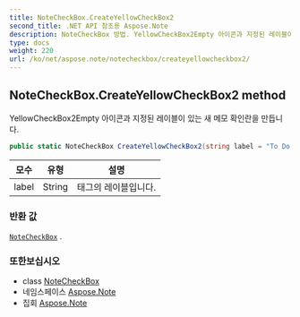 ```yaml
---
title: NoteCheckBox.CreateYellowCheckBox2
second_title: .NET API 참조용 Aspose.Note
description: NoteCheckBox 방법. YellowCheckBox2Empty 아이콘과 지정된 레이블이 있는 새 메모 확인란을 만듭니다.
type: docs
weight: 220
url: /ko/net/aspose.note/notecheckbox/createyellowcheckbox2/
---
```

## NoteCheckBox.CreateYellowCheckBox2 method

YellowCheckBox2Empty 아이콘과 지정된 레이블이 있는 새 메모 확인란을 만듭니다.

```csharp
public static NoteCheckBox CreateYellowCheckBox2(string label = "To Do priority 2")
```

| 모수 | 유형 | 설명 |
| --- | --- | --- |
| label | String | 태그의 레이블입니다. |

### 반환 값

[`NoteCheckBox`](../) .

### 또한보십시오

* class [NoteCheckBox](../)
* 네임스페이스 [Aspose.Note](../../notecheckbox/)
* 집회 [Aspose.Note](../../../)


